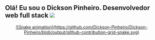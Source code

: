 ## Olá! Eu sou o Dickson Pinheiro. Desenvolvedor web full stack <img src="https://media.giphy.com/media/hvRJCLFzcasrR4ia7z/giphy.gif" width="35">


<div align="center">
  <a href="https://github.com/Dickson-Pinheiro">
![Snake animation](https://github.com/Dickson-Pinheiro/Dickson-Pinheiro/blob/output/github-contribution-grid-snake.svg)
</div>
